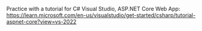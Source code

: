 Practice with a tutorial for C# Visual Studio, ASP.NET Core Web App: https://learn.microsoft.com/en-us/visualstudio/get-started/csharp/tutorial-aspnet-core?view=vs-2022 
